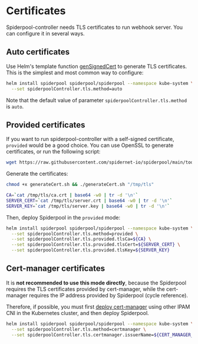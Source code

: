 # Certificates

Spiderpool-controller needs TLS certificates to run webhook server. You can configure it in several ways.

## Auto certificates

Use Helm's template function [genSignedCert](https://helm.sh/docs/chart_template_guide/function_list/#gensignedcert) to generate TLS certificates. This is the simplest and most common way to configure:

```bash
helm install spiderpool spiderpool/spiderpool --namespace kube-system \
  --set spiderpoolController.tls.method=auto
```

Note that the default value of parameter `spiderpoolController.tls.method` is `auto`.

## Provided certificates

If you want to run spiderpool-controller with a self-signed certificate, `provided` would be a good choice. You can use OpenSSL to generate certificates, or run the following script:

```bash
wget https://raw.githubusercontent.com/spidernet-io/spiderpool/main/tools/cert/generateCert.sh
```

Generate the certificates:

```bash
chmod +x generateCert.sh && ./generateCert.sh "/tmp/tls"

CA=`cat /tmp/tls/ca.crt | base64 -w0 | tr -d '\n'`
SERVER_CERT=`cat /tmp/tls/server.crt | base64 -w0 | tr -d '\n'`
SERVER_KEY=`cat /tmp/tls/server.key | base64 -w0 | tr -d '\n'`
```

Then, deploy Spiderpool in the `provided` mode:

```bash
helm install spiderpool spiderpool/spiderpool --namespace kube-system \
  --set spiderpoolController.tls.method=provided \
  --set spiderpoolController.tls.provided.tlsCa=${CA} \
  --set spiderpoolController.tls.provided.tlsCert=${SERVER_CERT} \
  --set spiderpoolController.tls.provided.tlsKey=${SERVER_KEY}
```

## Cert-manager certificates

It is **not recommended to use this mode directly**, because the Spiderpool requires the TLS certificates provided by cert-manager, while the cert-manager requires the IP address provided by Spiderpool (cycle reference).

Therefore, if possible, you must first [deploy cert-manager](https://cert-manager.io/docs/installation/) using other IPAM CNI in the Kubernetes cluster, and then deploy Spiderpool.

```bash
helm install spiderpool spiderpool/spiderpool --namespace kube-system \
  --set spiderpoolController.tls.method=certmanager \
  --set spiderpoolController.tls.certmanager.issuerName=${CERT_MANAGER_ISSUER_NAME}
```
